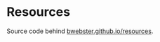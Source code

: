 # Resources

Source code behind [bwebster.github.io/resources](https://bwebster.github.io/resources/).
